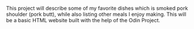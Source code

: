 This project will describe some of my favorite dishes which is smoked pork shoulder (pork butt), while also listing other meals I enjoy making. This will be a basic HTML website built with the help of the Odin Project.